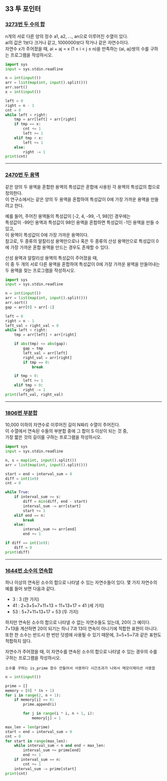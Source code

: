 ## 33 투 포인터

### [3273번 두 수의 합](https://boj.kr/3273)

n개의 서로 다른 양의 정수 a1, a2, ..., an으로 이루어진 수열이 있다.  
ai의 값은 1보다 크거나 같고, 1000000보다 작거나 같은 자연수이다.  
자연수 x가 주어졌을 때, ai + aj = x (1 ≤ i < j ≤ n)을 만족하는 (ai, aj)쌍의 수를 구하는 프로그램을 작성하시오.

```python
import sys
input = sys.stdin.readline

n = int(input())
arr = list(map(int, input().split()))
arr.sort()
x = int(input())

left = 0
right = n - 1
cnt = 0
while left < right:
    tmp = arr[left] + arr[right]
    if tmp == x:
        cnt += 1
        left += 1
    elif tmp < x:
        left += 1
    else:
        right -= 1
print(cnt)
```

---

### [2470번 두 용액](https://boj.kr/2470)

같은 양의 두 용액을 혼합한 용액의 특성값은 혼합에 사용된 각 용액의 특성값의 합으로 정의한다.  
이 연구소에서는 같은 양의 두 용액을 혼합하여 특성값이 0에 가장 가까운 용액을 만들려고 한다.

예를 들어, 주어진 용액들의 특성값이 [-2, 4, -99, -1, 98]인 경우에는  
특성값이 -99인 용액과 특성값이 98인 용액을 혼합하면 특성값이 -1인 용액을 만들 수 있고,  
이 용액이 특성값이 0에 가장 가까운 용액이다.  
참고로, 두 종류의 알칼리성 용액만으로나 혹은 두 종류의 산성 용액만으로 특성값이 0에 가장 가까운 혼합 용액을 만드는 경우도 존재할 수 있다.

산성 용액과 알칼리성 용액의 특성값이 주어졌을 때,  
이 중 두 개의 서로 다른 용액을 혼합하여 특성값이 0에 가장 가까운 용액을 만들어내는 두 용액을 찾는 프로그램을 작성하시오.

```python
import sys
input = sys.stdin.readline

n = int(input())
arr = list(map(int, input().split()))
arr.sort()
gap = arr[0] + arr[-1]

left = 0
right = n - 1
left_val = right_val = 0
while left < right:
    tmp = arr[left] + arr[right]

    if abs(tmp) <= abs(gap):
        gap = tmp
        left_val = arr[left]
        right_val = arr[right]
        if tmp == 0:
            break

    if tmp < 0:
        left += 1
    elif tmp > 0:
        right -= 1
print(left_val, right_val)
```

---

### [1806번 부분합](https://boj.kr/1806)

10,000 이하의 자연수로 이루어진 길이 N짜리 수열이 주어진다.  
이 수열에서 연속된 수들의 부분합 중에 그 합이 S 이상이 되는 것 중,  
가장 짧은 것의 길이를 구하는 프로그램을 작성하시오.

```python
import sys
input = sys.stdin.readline

n, s = map(int, input().split())
arr = list(map(int, input().split()))

start = end = interval_sum = 0
diff = int(1e9)
cnt = 0

while True:
    if interval_sum >= s:
        diff = min(diff, end - start)
        interval_sum -= arr[start]
        start += 1
    elif end == n:
        break
    else:
        interval_sum += arr[end]
        end += 1

if diff == int(1e9):
    diff = 0
print(diff)
```

---

### [1644번 소수의 연속합](https://boj.kr/1644)

하나 이상의 연속된 소수의 합으로 나타낼 수 있는 자연수들이 있다. 몇 가지 자연수의 예를 들어 보면 다음과 같다.

- 3 : 3 (한 가지)
- 41 : 2+3+5+7+11+13 = 11+13+17 = 41 (세 가지)
- 53 : 5+7+11+13+17 = 53 (두 가지)

하지만 연속된 소수의 합으로 나타낼 수 없는 자연수들도 있는데, 20이 그 예이다.  
7+13을 계산하면 20이 되기는 하나 7과 13이 연속이 아니기에 적합한 표현이 아니다.  
또한 한 소수는 반드시 한 번만 덧셈에 사용될 수 있기 때문에, 3+5+5+7과 같은 표현도 적합하지 않다.

자연수가 주어졌을 때, 이 자연수를 연속된 소수의 합으로 나타낼 수 있는 경우의 수를 구하는 프로그램을 작성하시오.

```text
소수를 구하는 is_prime 함수 만들어서 사용하다 시간초과가 나와서 메모이제이션 사용함
```

```python
n = int(input())

prime = []
memory = [0] * (n + 1)
for i in range(2, n + 1):
    if memory[i] == 0:
        prime.append(i)

        for j in range(i * i, n + 1, i):
            memory[j] = 1

max_len = len(prime)
start = end = interval_sum = 0
cnt = 0
for start in range(max_len):
    while interval_sum < n and end < max_len:
        interval_sum += prime[end]
        end += 1
    if interval_sum == n:
        cnt += 1
    interval_sum -= prime[start]
print(cnt)
```
